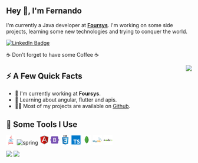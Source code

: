 <h2>Hey 👋, I'm Fernando</a></h2>
<p>I'm currently a Java developer at <strong><a href="https://www.foursys.com.br">Foursys</a></strong>. I'm working on some side projects, learning some new technologies and trying to conquer the world.</p>
<p><a href="https://www.linkedin.com/in/luiz-fernando-da-silveira-01224584/"><img src="https://img.shields.io/badge/-%40fernando-0077B5?style=flat-square&amp;labelColor=0077B5&amp;logo=LinkedIn&amp;link=https://www.linkedin.com/in/luiz-fernando-da-silveira-01224584" alt="LinkedIn Badge"></a></p>
<p>☕ Don't forget to have some Coffee ☕</p>
<img align="right" src="https://media1.giphy.com/media/13HgwGsXF0aiGY/giphy.gif" />
<h2>⚡️ A Few Quick Facts</h2>
<ul>
<li>🔭 I'm currently working at <strong>Foursys</strong>.</li>
 <li>📝 Learning about angular, flutter and apis.</li>
<li>👨‍💻 Most of my projects are available on <a href="https://github.com/feeh0710/feeh0710">Github</a>.</li>
</ul>
<h2>🚀 Some Tools I Use</h2>
<p align="left">
 <img src="https://raw.githubusercontent.com/devicons/devicon/master/icons/java/java-original-wordmark.svg" alt="java" width="25" height="25" />
 <img src="https://www.vectorlogo.zone/logos/springio/springio-icon.svg" alt="spring" width="25" height="25" />
<img src="https://raw.githubusercontent.com/devicons/devicon/master/icons/angularjs/angularjs-original.svg" alt="angular-js" width="25" height="25" />
<img src="https://raw.githubusercontent.com/devicons/devicon/master/icons/bootstrap/bootstrap-plain.svg" alt="bootstrap" width="25" height="25" />
<img src="https://raw.githubusercontent.com/devicons/devicon/master/icons/css3/css3-original-wordmark.svg" alt="css3" width="25" height="25" />
<img src="https://raw.githubusercontent.com/devicons/devicon/master/icons/typescript/typescript-original.svg" alt="typescript" width="25" height="25" />
<img src="https://raw.githubusercontent.com/devicons/devicon/master/icons/mongodb/mongodb-original.svg" alt="mongodb" width="25" height="25" />
<img src="https://raw.githubusercontent.com/devicons/devicon/master/icons/mysql/mysql-original-wordmark.svg" alt="mysql" width="25" height="25" />
<img src="https://raw.githubusercontent.com/devicons/devicon/master/icons/nodejs/nodejs-original-wordmark.svg" alt="nodejs" width="25" height="25" />
</p>
 <p align="left">    
  <img height="180em" src="https://github-readme-stats.vercel.app/api?username=feeh0710&show_icons=true&theme=dark&include_all_commits=true&count_private=dark"/>
  <img  src="https://github-readme-stats.vercel.app/api/top-langs/?username=feeh0710&langs_count=5&theme=dark"/>
</p>
